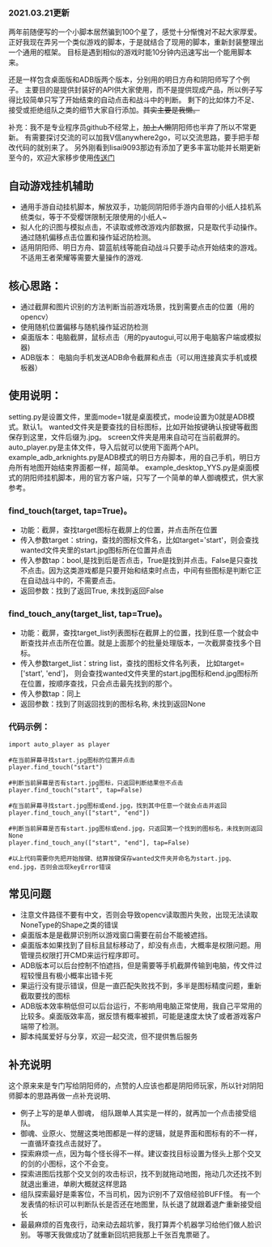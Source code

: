 ### 2021.03.21更新

两年前随便写的一个小脚本居然骗到100个星了，感觉十分惭愧对不起大家厚爱。
正好我现在弄另一个类似游戏的脚本，于是就结合了现用的脚本，重新封装整理出一个通用的框架。
目标是遇到相似的游戏时能10分钟内迅速写出一个能用脚本来。

还是一样包含桌面版和ADB版两个版本，分别用的明日方舟和阴阳师写了个例子。
主要目的是提供封装好的API供大家使用，而不是提供现成产品，所以例子写得比较简单只写了开始结束的自动点击和战斗中的判断。
剩下的比如体力不足、接受或拒绝组队之类的细节大家自行添加。~~其实主要是我懒。~~

补充：我不是专业程序员github不经常上，~~加上人懒~~阴阳师也半弃了所以不常更新。
有需要探讨交流的可以加我V信anywhere2go，可以交流思路，要手把手帮改代码的就别来了。
另外刚看到lisai9093那边有添加了更多丰富功能并长期更新至今的，欢迎大家移步使用[传送门](https://github.com/lisai9093/YYS)

## 自动游戏挂机辅助
* 通用手游自动挂机脚本，解放双手，功能同阴阳师手游内自带的小纸人挂机系统类似，等于不受樱饼限制无限使用的小纸人~
* 拟人化的识图与模拟点击，不读取或修改游戏内部数据，只是取代手动操作。通过随机偏移点击位置和操作延迟防检测。
* 适用阴阳师、明日方舟、碧蓝航线等能自动战斗只要手动点开始结束的游戏。不适用王者荣耀等需要大量操作的游戏.

## 核心思路：
* 通过截屏和图片识别的方法判断当前游戏场景，找到需要点击的位置（用的opencv）
* 使用随机位置偏移与随机操作延迟防检测
* 桌面版本：电脑截屏，鼠标点击（用的pyautogui,可以用于电脑客户端或模拟器)
* ADB版本： 电脑向手机发送ADB命令截屏和点击（可以用连接真实手机或模板器）

## 使用说明：
setting.py是设置文件，里面mode=1就是桌面模式，mode设置为0就是ADB模式。默认1。
wanted文件夹是要查找的目标图标，比如开始按键确认按键等截图保存到这里，文件后缀为.jpg。
screen文件夹是用来自动可在当前截屏的。
auto_player.py是主体文件，导入后就可以使用下面两个API。
example_adb_arknights.py是ADB模式的明日方舟脚本，用的自己手机，明日方舟所有地图开始结束界面都一样，超简单。
example_desktop_YYS.py是桌面模式的阴阳师挂机脚本，用的官方客户端，只写了一个简单的单人御魂模式，供大家参考。

### find_touch(target, tap=True)。 
* 功能：截屏，查找target图标在截屏上的位置，并点击所在位置
* 传入参数target：string，查找的图标文件名，比如target='start'，则会查找wanted文件夹里的start.jpg图标所在位置并点击
* 传入参数tap：bool,是找到后是否点击，True是找到并点击。False是只查找不点击。因为这类游戏都是只要开始和结束时点击，中间有些图标是判断它正在自动战斗中的，不需要点击。
* 返回参数：找到了返回True, 未找到返回False

### find_touch_any(target_list, tap=True)。
* 功能：截屏，查找target_list列表图标在截屏上的位置，找到任意一个就会中断查找并点击所在位置。就是上面那个的批量处理版本，一次截屏查找多个目标。
* 传入参数target_list：string list，查找的图标文件名列表， 比如target=['start', 'end']， 则会查找wanted文件夹里的start.jpg图标和end.jpg图标所在位置，按顺序查找，只会点击最先找到的那个。
* 传入参数tap：同上
* 返回参数：找到了则返回找到的图标名称, 未找到返回None

### 代码示例：
    import auto_player as player
    
    #在当前屏幕寻找start.jpg图标的位置并点击
    player.find_touch("start") 
    
    #判断当前屏幕是否有start.jpg图标，只返回判断结果但不点击
    player.find_touch("start", tap=False) 
    
    #在当前屏幕寻找start.jpg图标或end.jpg，找到其中任意一个就会点击并返回
    player.find_touch_any(["start", "end"]) 
    
    #判断当前屏幕是否有start.jpg图标或end.jpg，只返回第一个找到的图标名，未找到则返回None
    player.find_touch_any(["start", "end"], tap=False) 
    
    #以上代码需要你先把开始按键、结算按键保存wanted文件夹并命名为start.jpg、end.jpg，否则会出现keyError错误
    

## 常见问题
* 注意文件路径不要有中文，否则会导致opencv读取图片失败，出现无法读取NoneType的Shape之类的错误
* 桌面版本是是截屏识别所以游戏窗口需要在前台不能被遮挡。
* 桌面版本如果找到了目标且鼠标移动了，却没有点击，大概率是权限问题。用管理员权限打开CMD来运行程序即可。
* ADB版本可以后台控制不怕遮挡，但是需要等手机截屏传输到电脑，传文件过程较慢且有极小概率出错卡死
* 果运行没有提示错误，但是一直匹配失败找不到，多半是图标精度问题，重新截取要找的图标
* ADB版本效率稍低但可以后台运行，不影响用电脑正常使用，我自己平常用的比较多。桌面版效率高，据反馈有概率被抓，可能是速度太快了或者游戏客户端带了检测。
* 脚本纯属爱好与分享，欢迎一起交流，但不提供售后服务

## 补充说明
这个原来来是专门写给阴阳师的，点赞的人应该也都是阴阳师玩家，所以针对阴阳师脚本的思路再做一点补充说明、
* 例子上写的是单人御魂， 组队跟单人其实是一样的，就再加一个点击接受组队。
* 御魂、业原火、觉醒这类地图都是一样的逻辑，就是界面和图标有的不一样，一直循环查找点击就好了。
* 探索麻烦一点，因为每个怪长得不一样。建议查找目标设置为怪头上那个交叉的剑的小图标，这个不会变。
* 探索进图后找那个交叉剑的攻击标识，找不到就拖动地图，拖动几次还找不到就退出重进，单刷大概就这样思路
* 组队探索最好是乘客位，不当司机，因为识别不了双倍经验BUFF怪。
有一个发表情的标识可以判断队长是否还在地图里，队长退了就跟着退厃重新接受组长
* 最最麻烦的百鬼夜行，动来动去超坑爹，我打算弄个机器学习给他们做人脸识别。
等哪天我做成功了就重新回坑把我那上千张百鬼票砸了。


